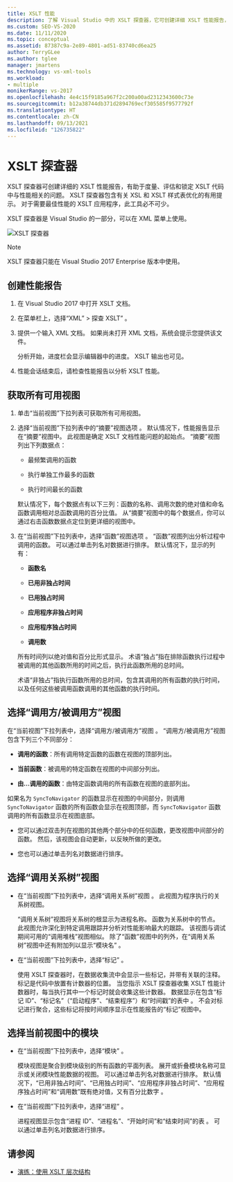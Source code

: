 ```yaml
---
title: XSLT 性能
description: 了解 Visual Studio 中的 XSLT 探查器，它可创建详细 XSLT 性能报告，以帮助优化 XSLT 代码的性能。
ms.custom: SEO-VS-2020
ms.date: 11/11/2020
ms.topic: conceptual
ms.assetid: 87387c9a-2e89-4801-ad51-83740cd6ea25
author: TerryGLee
ms.author: tglee
manager: jmartens
ms.technology: vs-xml-tools
ms.workload:
- multiple
monikerRange: vs-2017
ms.openlocfilehash: 4e4c15f9185a967f2c200a00ad2312343600c73e
ms.sourcegitcommit: b12a38744db371d2894769ecf305585f9577792f
ms.translationtype: HT
ms.contentlocale: zh-CN
ms.lasthandoff: 09/13/2021
ms.locfileid: "126735822"
---
```

# <a name="the-xslt-profiler"></a>XSLT 探查器

XSLT 探查器可创建详细的 XSLT 性能报告，有助于度量、评估和锁定 XSLT 代码中与性能相关的问题。 XSLT 探查器包含有关 XSL 和 XSLT 样式表优化的有用提示。 对于需要最佳性能的 XSLT 应用程序，此工具必不可少。

XSLT 探查器是 Visual Studio 的一部分，可以在 XML 菜单上使用。

![XSLT 探查器](../xml-tools/media/profile-xslt-menu.png "Visual Studio 2017 中 XML 菜单项的屏幕截图")

> [!NOTE]
> XSLT 探查器只能在 Visual Studio 2017 Enterprise 版本中使用。

## <a name="create-a-performance-report"></a>创建性能报告

1. 在 Visual Studio 2017 中打开 XSLT 文档。

2. 在菜单栏上，选择“XML” > 探查 XSLT” 。

3. 提供一个输入 XML 文档。 如果尚未打开 XML 文档，系统会提示您提供该文件。

   分析开始，进度栏会显示编辑器中的进度。 XSLT 输出也可见。

4. 性能会话结束后，请检查性能报告以分析 XSLT 性能。

## <a name="get-all-available-views"></a>获取所有可用视图

1. 单击“当前视图”下拉列表可获取所有可用视图。

2. 选择“当前视图”下拉列表中的“摘要”视图选项 。 默认情况下，性能报告显示在“摘要”视图中。 此视图是确定 XSLT 文档性能问题的起始点。 “摘要”视图列出下列数据点：

   - 最频繁调用的函数

   - 执行单独工作最多的函数

   - 执行时间最长的函数

   默认情况下，每个数据点有以下三列：函数的名称、调用次数的绝对值和命名函数调用相对总函数调用的百分比值。 从“摘要”视图中的每个数据点，你可以通过右击函数数据点定位到更详细的视图中。

3. 在“当前视图”下拉列表中，选择“函数”视图选项 。 “函数”视图列出分析过程中调用的函数。 可以通过单击列名对数据进行排序。 默认情况下，显示的列有：

    - **函数名**

    - **已用非独占时间**

    - **已用独占时间**

    - **应用程序非独占时间**

    - **应用程序独占时间**

    - **调用数**

   所有时间列以绝对值和百分比形式显示。 术语“独占”指在排除函数执行过程中被调用的其他函数所用的时间之后，执行此函数所用的总时间。

   术语“非独占”指执行函数所用的总时间，包含其调用的所有函数的执行时间，以及任何这些被调用函数调用的其他函数的执行时间。

## <a name="select-callercallee-view"></a>选择“调用方/被调用方”视图

在“当前视图”下拉列表中，选择“调用方/被调用方”视图 。 “调用方/被调用方”视图包含下列三个不同部分：

- **调用的函数**：所有调用特定函数的函数在视图的顶部列出。

- **当前函数**：被调用的特定函数在视图的中间部分列出。

- **由…调用的函数**：由特定函数调用的所有函数在视图的底部列出。

如果名为 `SyncToNavigator` 的函数显示在视图的中间部分，则调用 `SyncToNavigator` 函数的所有函数会显示在视图顶部，而 `SyncToNavigator` 函数调用的所有函数显示在视图底部。

- 您可以通过双击列在视图的其他两个部分中的任何函数，更改视图中间部分的函数。 然后，该视图会自动更新，以反映所做的更改。

- 您也可以通过单击列名对数据进行排序。

## <a name="select-call-tree-view"></a>选择“调用关系树”视图

- 在“当前视图”下拉列表中，选择“调用关系树”视图 。 此视图为程序执行的关系树视图。

   “调用关系树”视图将关系树的根显示为进程名称。 函数为关系树中的节点。 此视图允许深化到特定调用跟踪并分析对性能影响最大的跟踪。 该视图与调试期间可用的“调用堆栈”视图相似。 除了“函数”视图中的列外，在“调用关系树”视图中还有附加列以显示“模块名”  。

- 在“当前视图”下拉列表中，选择“标记” 。

   使用 XSLT 探查器时，在数据收集流中会显示一些标记，并带有关联的注释。 标记是代码中放置有计数器的位置。 当您指示 XSLT 探查器收集 XSLT 性能计数器时，每当执行其中一个标记时就会收集这些计数器。 数据显示在包含“标记 ID”、“标记名”（“启动程序”、“结束程序”）和“时间戳”的表中    。 不会对标记进行聚合，这些标记将按时间顺序显示在性能报告的“标记”视图中。

## <a name="select-modules-in-the-current-view"></a>选择当前视图中的模块

- 在“当前视图”下拉列表中，选择“模块” 。

   模块视图是聚合到模块级别的所有函数的平面列表。 展开或折叠模块名称可显示或关闭模块性能数据的视图。 可以通过单击列名对数据进行排序。 默认情况下，“已用非独占时间”、“已用独占时间”、“应用程序非独占时间”、“应用程序独占时间”和“调用数”既有绝对值，又有百分比数字    。

- 在“当前视图”下拉列表中，选择“进程” 。

   进程视图显示包含“进程 ID”、“进程名”、“开始时间”和“结束时间”的表   。 可以通过单击列名对数据进行排序。

## <a name="see-also"></a>请参阅

- [演练：使用 XSLT 层次结构](../xml-tools/walkthrough-using-xslt-hierarchy.md)
